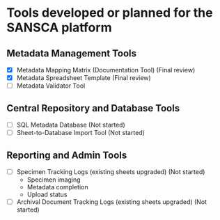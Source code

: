 # Tools developed or planned for the SANSCA platform
## Metadata Management Tools

- [X] Metadata Mapping Matrix (Documentation Tool) (Final review)
- [X] Metadata Spreadsheet Template (Final review)
- [ ] Metadata Validator Tool

## Central Repository and Database Tools

- [ ] SQL Metadata Database (Not started)
- [ ] Sheet-to-Database Import Tool (Not started)

## Reporting and Admin Tools

- [ ] Specimen Tracking Logs (existing sheets upgraded) (Not started)
  - Specimen imaging
  - Metadata completion
  - Upload status
- [ ] Archival Document Tracking Logs (existing sheets upgraded) (Not started)

